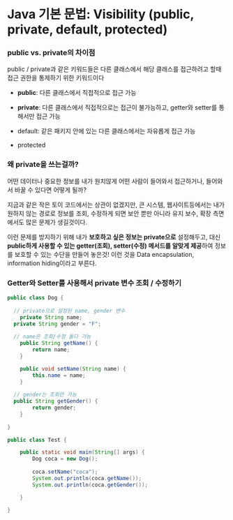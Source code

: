 # Java 기본 문법: Visibility (public, private, default, protected)

### public vs. private의 차이점

public / private과 같은 키워드들은 다른 클래스에서 해당 클래스를 접근하려고 할때 접근 권한을 통제하기 위한 키워드이다

- **public**: 다른 클래스에서 직접적으로 접근 가능

- **private**: 다른 클래스에서 직접적으로는 접근이 불가능하고, getter와 setter를 통해서만 접근 가능
- default: 같은 패키지 안에 있는 다른 클래스에서는 자유롭게 접근 가능
- protected



### 왜 private을 쓰는걸까?

어떤 데이터나 중요한 정보를 내가 원치않게 어떤 사람이 들어와서 접근하거나, 들어와서 바꿀 수 있다면 어떻게 될까?

지금과 같은 작은 토이 코드에서는 상관이 없겠지만, 큰 시스템, 웹사이트등에서는 내가 원하지 않는 경로로 정보를 조회, 수정하게 되면 보안 뿐만 아니라 유지 보수, 확장 측면에서도 많은 문제가 생길것이다.

이런 문제를 방지하기 위해 내가 **보호하고 싶은 정보는 private으로** 설정해두고, 대신 **public하게 사용할 수 있는 getter(조회), setter(수정) 메서드를 알맞게 제공**하여 정보를 보호할 수 있는 수단을 만들어 놓은것! 이런 것을 Data encapsulation, information hiding이라고 부른다.



### Getter와 Setter를 사용해서 private 변수 조회 / 수정하기

```java
public class Dog {
  
  // private으로 설정된 name, gender 변수
	private String name;
  private String gender = "F";
	
  // name은 조회/수정 둘다 가능
	public String getName() {
		return name;
	}

	public void setName(String name) {
		this.name = name;
	}
  
  // gender는 조회만 가능
  public String getGender() {
		return gender;
	}
	
}

```



```java
public class Test {

	public static void main(String[] args) {
		Dog coca = new Dog();
    
		coca.setName("coca");
		System.out.println(coca.getName());
		System.out.println(coca.getGender());

	}

}
```

